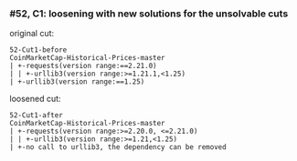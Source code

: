 ### #52, C1: loosening with new solutions for the unsolvable cuts
original cut:

```
52-Cut1-before
CoinMarketCap-Historical-Prices-master
| +-requests(version range:==2.21.0)
| | +-urllib3(version range:>=1.21.1,<1.25)
| +-urllib3(version range:==1.25)
```




loosened cut:
```
52-Cut1-after
CoinMarketCap-Historical-Prices-master
| +-requests(version range:>=2.20.0, <=2.21.0) 
| | +-urllib3(version range:>=1.21,<1.25)
| +-no call to urllib3, the dependency can be removed
```


